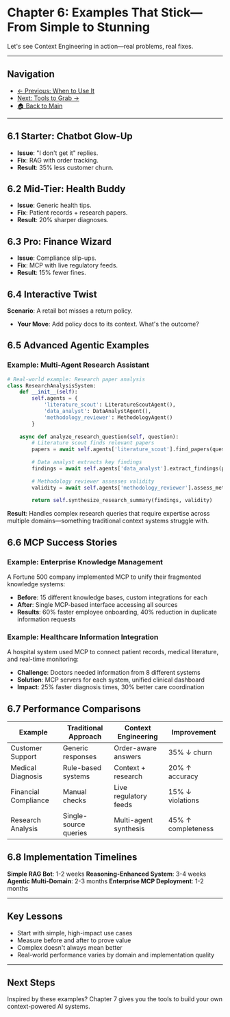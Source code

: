 # Chapter 6: Examples That Stick—From Simple to Stunning

Let's see Context Engineering in action—real problems, real fixes.

---

## Navigation

- [← Previous: When to Use It](05_when_to_use.md)
- [Next: Tools to Grab →](07_tools.md)
- [🏠 Back to Main](README.md)

---

## 6.1 Starter: Chatbot Glow-Up

- **Issue**: "I don't get it" replies.
- **Fix**: RAG with order tracking.
- **Result**: 35% less customer churn.

## 6.2 Mid-Tier: Health Buddy

- **Issue**: Generic health tips.
- **Fix**: Patient records + research papers.
- **Result**: 20% sharper diagnoses.

## 6.3 Pro: Finance Wizard

- **Issue**: Compliance slip-ups.
- **Fix**: MCP with live regulatory feeds.
- **Result**: 15% fewer fines.

## 6.4 Interactive Twist

**Scenario**: A retail bot misses a return policy.

- **Your Move**: Add policy docs to its context. What's the outcome?

## 6.5 Advanced Agentic Examples

### Example: Multi-Agent Research Assistant

```python
# Real-world example: Research paper analysis
class ResearchAnalysisSystem:
    def __init__(self):
        self.agents = {
            'literature_scout': LiteratureScoutAgent(),
            'data_analyst': DataAnalystAgent(),
            'methodology_reviewer': MethodologyAgent()
        }
    
    async def analyze_research_question(self, question):
        # Literature scout finds relevant papers
        papers = await self.agents['literature_scout'].find_papers(question)
        
        # Data analyst extracts key findings
        findings = await self.agents['data_analyst'].extract_findings(papers)
        
        # Methodology reviewer assesses validity
        validity = await self.agents['methodology_reviewer'].assess_methods(papers)
        
        return self.synthesize_research_summary(findings, validity)
```

**Result**: Handles complex research queries that require expertise across multiple domains—something traditional context systems struggle with.

## 6.6 MCP Success Stories

### Example: Enterprise Knowledge Management

A Fortune 500 company implemented MCP to unify their fragmented knowledge systems:

- **Before**: 15 different knowledge bases, custom integrations for each
- **After**: Single MCP-based interface accessing all sources
- **Results**: 60% faster employee onboarding, 40% reduction in duplicate information requests

### Example: Healthcare Information Integration

A hospital system used MCP to connect patient records, medical literature, and real-time monitoring:

- **Challenge**: Doctors needed information from 8 different systems
- **Solution**: MCP servers for each system, unified clinical dashboard
- **Impact**: 25% faster diagnosis times, 30% better care coordination

## 6.7 Performance Comparisons

| Example | Traditional Approach | Context Engineering | Improvement |
|---------|---------------------|-------------------|-------------|
| Customer Support | Generic responses | Order-aware answers | 35% ↓ churn |
| Medical Diagnosis | Rule-based systems | Context + research | 20% ↑ accuracy |
| Financial Compliance | Manual checks | Live regulatory feeds | 15% ↓ violations |
| Research Analysis | Single-source queries | Multi-agent synthesis | 45% ↑ completeness |

## 6.8 Implementation Timelines

**Simple RAG Bot**: 1-2 weeks
**Reasoning-Enhanced System**: 3-4 weeks  
**Agentic Multi-Domain**: 2-3 months
**Enterprise MCP Deployment**: 1-2 months

---

## Key Lessons

- Start with simple, high-impact use cases
- Measure before and after to prove value
- Complex doesn't always mean better
- Real-world performance varies by domain and implementation quality

---

## Next Steps

Inspired by these examples? Chapter 7 gives you the tools to build your own context-powered AI systems.
